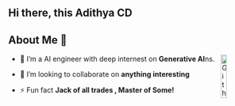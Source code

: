 ## Hi there, this Adithya CD

<h2>About Me 💬</h2>

<img width="15%" align="right" alt="Github" src="https://www.svgrepo.com/show/530534/medicine-icon.svg" />

- 🔭 I’m a AI engineer with deep internest on **Generative AI**ns.

<!-- - 🌱 I’m currently learning **Kubernetes** -->

- 👯 I’m looking to collaborate on **anything interesting**

- ⚡ Fun fact **Jack of all trades , Master of Some!**
